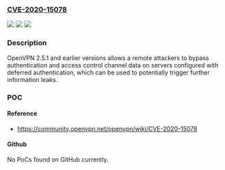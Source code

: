 ### [CVE-2020-15078](https://cve.mitre.org/cgi-bin/cvename.cgi?name=CVE-2020-15078)
![](https://img.shields.io/static/v1?label=Product&message=OpenVPN&color=blue)
![](https://img.shields.io/static/v1?label=Version&message=n%2Fa&color=blue)
![](https://img.shields.io/static/v1?label=Vulnerability&message=CWE-305%3A%20Authentication%20Bypass%20by%20Primary%20Weakness&color=brighgreen)

### Description

OpenVPN 2.5.1 and earlier versions allows a remote attackers to bypass authentication and access control channel data on servers configured with deferred authentication, which can be used to potentially trigger further information leaks.

### POC

#### Reference
- https://community.openvpn.net/openvpn/wiki/CVE-2020-15078

#### Github
No PoCs found on GitHub currently.

